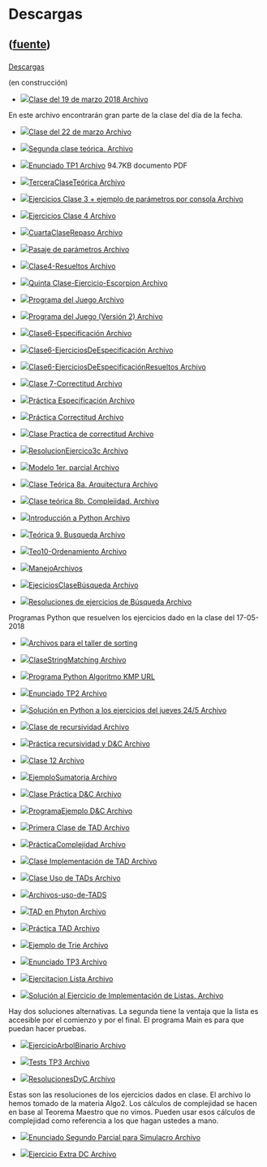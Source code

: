 # Descargas
([fuente](https://campus.exactas.uba.ar/course/view.php?id=1010&section=3))
---
###
[Descargas](https://campus.exactas.uba.ar/course/view.php?id=1010&section=3)

(en construcción)

  - [![ ](https://campus.exactas.uba.ar/theme/image.php/aardvark/core/1524752928/f/pdf-24)Clase del 19 de marzo 2018 Archivo](https://campus.exactas.uba.ar/mod/resource/view.php?id=59822)

En este archivo encontrarán gran parte de la clase del día de la fecha.

  - [![ ](https://campus.exactas.uba.ar/theme/image.php/aardvark/core/1524752928/f/archive-24)Clase del 22 de marzo Archivo](https://campus.exactas.uba.ar/mod/resource/view.php?id=60049)

  - [![ ](https://campus.exactas.uba.ar/theme/image.php/aardvark/core/1524752928/f/pdf-24)Segunda clase teórica. Archivo](https://campus.exactas.uba.ar/mod/resource/view.php?id=60054)

  - [![ ](https://campus.exactas.uba.ar/theme/image.php/aardvark/core/1524752928/f/pdf-24)Enunciado TP1 Archivo](https://campus.exactas.uba.ar/mod/resource/view.php?id=60175) 94.7KB documento PDF

  - [![ ](https://campus.exactas.uba.ar/theme/image.php/aardvark/core/1524752928/f/pdf-24)TerceraClaseTeórica Archivo](https://campus.exactas.uba.ar/mod/resource/view.php?id=60177)

  - [![ ](https://campus.exactas.uba.ar/theme/image.php/aardvark/core/1524752928/f/archive-24)Ejercicios Clase 3 + ejemplo de parámetros por consola Archivo](https://campus.exactas.uba.ar/mod/resource/view.php?id=60185)

  - [![ ](https://campus.exactas.uba.ar/theme/image.php/aardvark/core/1524752928/f/pdf-24)Ejercicios Clase 4 Archivo](https://campus.exactas.uba.ar/mod/resource/view.php?id=60482)

  - [![ ](https://campus.exactas.uba.ar/theme/image.php/aardvark/core/1524752928/f/pdf-24)CuartaClaseRepaso Archivo](https://campus.exactas.uba.ar/mod/resource/view.php?id=60499)

  - [![ ](https://campus.exactas.uba.ar/theme/image.php/aardvark/core/1524752928/f/pdf-24)Pasaje de parámetros Archivo](https://campus.exactas.uba.ar/mod/resource/view.php?id=60596)

  - [![ ](https://campus.exactas.uba.ar/theme/image.php/aardvark/core/1524752928/f/archive-24)Clase4-Resueltos Archivo](https://campus.exactas.uba.ar/mod/resource/view.php?id=60610)

  - [![ ](https://campus.exactas.uba.ar/theme/image.php/aardvark/core/1524752928/f/pdf-24)Quinta Clase-Ejercicio-Escorpion Archivo](https://campus.exactas.uba.ar/mod/resource/view.php?id=60788)

  - [![ ](https://campus.exactas.uba.ar/theme/image.php/aardvark/core/1524752928/f/sourcecode-24)Programa del Juego Archivo](https://campus.exactas.uba.ar/mod/resource/view.php?id=60789)

  - [![ ](https://campus.exactas.uba.ar/theme/image.php/aardvark/core/1524752928/f/sourcecode-24)Programa del Juego (Versión 2) Archivo](https://campus.exactas.uba.ar/mod/resource/view.php?id=60807)

  - [![ ](https://campus.exactas.uba.ar/theme/image.php/aardvark/core/1524752928/f/pdf-24)Clase6-Especificación Archivo](https://campus.exactas.uba.ar/mod/resource/view.php?id=60913)

  - [![ ](https://campus.exactas.uba.ar/theme/image.php/aardvark/core/1524752928/f/pdf-24)Clase6-EjerciciosDeEspecificación Archivo](https://campus.exactas.uba.ar/mod/resource/view.php?id=60932)

  - [![ ](https://campus.exactas.uba.ar/theme/image.php/aardvark/core/1524752928/f/pdf-24)Clase6-EjerciciosDeEspecificaciónResueltos Archivo](https://campus.exactas.uba.ar/mod/resource/view.php?id=61072)

  - [![ ](https://campus.exactas.uba.ar/theme/image.php/aardvark/core/1524752928/f/pdf-24)Clase 7-Correctitud Archivo](https://campus.exactas.uba.ar/mod/resource/view.php?id=61084)

  - [![ ](https://campus.exactas.uba.ar/theme/image.php/aardvark/core/1524752928/f/pdf-24)Práctica Especificación Archivo](https://campus.exactas.uba.ar/mod/resource/view.php?id=61206)

  - [![ ](https://campus.exactas.uba.ar/theme/image.php/aardvark/core/1524752928/f/pdf-24)Práctica Correctitud Archivo](https://campus.exactas.uba.ar/mod/resource/view.php?id=61207)

  - [![ ](https://campus.exactas.uba.ar/theme/image.php/aardvark/core/1524752928/f/pdf-24)Clase Practica de correctitud Archivo](https://campus.exactas.uba.ar/mod/resource/view.php?id=61268)

  - [![ ](https://campus.exactas.uba.ar/theme/image.php/aardvark/core/1524752928/f/pdf-24)ResolucionEjercico3c Archivo](https://campus.exactas.uba.ar/mod/resource/view.php?id=61825)

  - [![ ](https://campus.exactas.uba.ar/theme/image.php/aardvark/core/1524752928/f/pdf-24)Modelo 1er. parcial Archivo](https://campus.exactas.uba.ar/mod/resource/view.php?id=61828)

  - [![ ](https://campus.exactas.uba.ar/theme/image.php/aardvark/core/1524752928/f/pdf-24)Clase Teórica 8a. Arquitectura Archivo](https://campus.exactas.uba.ar/mod/resource/view.php?id=62091)

  - [![ ](https://campus.exactas.uba.ar/theme/image.php/aardvark/core/1524752928/f/pdf-24)Clase teórica 8b. Complejidad. Archivo](https://campus.exactas.uba.ar/mod/resource/view.php?id=62092)

  - [![ ](https://campus.exactas.uba.ar/theme/image.php/aardvark/core/1524752928/f/pdf-24)Introducción a Python Archivo](https://campus.exactas.uba.ar/mod/resource/view.php?id=62148)

  - [![ ](https://campus.exactas.uba.ar/theme/image.php/aardvark/core/1524752928/f/pdf-24)Teórica 9. Busqueda Archivo](https://campus.exactas.uba.ar/mod/resource/view.php?id=62268)

  - [![ ](https://campus.exactas.uba.ar/theme/image.php/aardvark/core/1524752928/f/pdf-24)Teo10-Ordenamiento Archivo](https://campus.exactas.uba.ar/mod/resource/view.php?id=62356)

  - [![ ](https://campus.exactas.uba.ar/theme/image.php/aardvark/core/1524752928/f/pdf-24)ManejoArchivos](https://campus.exactas.uba.ar/mod/resource/view.php?id=62401)

  - [![ ](https://campus.exactas.uba.ar/theme/image.php/aardvark/core/1524752928/f/pdf-24)EjeciciosClaseBúsqueda Archivo](https://campus.exactas.uba.ar/mod/resource/view.php?id=62552)

  - [![ ](https://campus.exactas.uba.ar/theme/image.php/aardvark/core/1524752928/f/archive-24)Resoluciones de ejercicios de Búsqueda Archivo](https://campus.exactas.uba.ar/mod/resource/view.php?id=62567)

Programas Python que resuelven los ejercicios dado en la clase del 17-05-2018

  - [![ ](https://campus.exactas.uba.ar/theme/image.php/aardvark/core/1524752928/f/archive-24)Archivos para el taller de sorting](https://campus.exactas.uba.ar/mod/resource/view.php?id=62615)

  - [![ ](https://campus.exactas.uba.ar/theme/image.php/aardvark/core/1524752928/f/pdf-24)ClaseStringMatching Archivo](https://campus.exactas.uba.ar/mod/resource/view.php?id=62809)

  - [![ ](https://campus.exactas.uba.ar/theme/image.php/aardvark/url/1524752928/icon)Programa Python Algoritmo KMP URL](https://campus.exactas.uba.ar/mod/url/view.php?id=62810)

  - [![ ](https://campus.exactas.uba.ar/theme/image.php/aardvark/core/1524752928/f/pdf-24)Enunciado TP2 Archivo](https://campus.exactas.uba.ar/mod/resource/view.php?id=62837)

  - [![ ](https://campus.exactas.uba.ar/theme/image.php/aardvark/core/1524752928/f/unknown-24)Solución en Python a los ejercicios del jueves 24/5 Archivo](https://campus.exactas.uba.ar/mod/resource/view.php?id=62841)

  - [![ ](https://campus.exactas.uba.ar/theme/image.php/aardvark/core/1524752928/f/pdf-24)Clase de recursividad Archivo](https://campus.exactas.uba.ar/mod/resource/view.php?id=62991)

  - [![ ](https://campus.exactas.uba.ar/theme/image.php/aardvark/core/1524752928/f/pdf-24)Práctica recursividad y D&C Archivo](https://campus.exactas.uba.ar/mod/resource/view.php?id=63005)

  - [![ ](https://campus.exactas.uba.ar/theme/image.php/aardvark/core/1524752928/f/pdf-24)Clase 12 Archivo](https://campus.exactas.uba.ar/mod/resource/view.php?id=63102)

  - [![ ](https://campus.exactas.uba.ar/theme/image.php/aardvark/core/1524752928/f/unknown-24)EjemploSumatoria Archivo](https://campus.exactas.uba.ar/mod/resource/view.php?id=63103)

  - [![ ](https://campus.exactas.uba.ar/theme/image.php/aardvark/core/1524752928/f/pdf-24)Clase Práctica D&C Archivo](https://campus.exactas.uba.ar/mod/resource/view.php?id=63182)

  - [![ ](https://campus.exactas.uba.ar/theme/image.php/aardvark/core/1524752928/f/unknown-24)ProgramaEjemplo D&C Archivo](https://campus.exactas.uba.ar/mod/resource/view.php?id=63183)

  - [![ ](https://campus.exactas.uba.ar/theme/image.php/aardvark/core/1524752928/f/pdf-24)Primera Clase de TAD Archivo](https://campus.exactas.uba.ar/mod/resource/view.php?id=63287)

  - [![ ](https://campus.exactas.uba.ar/theme/image.php/aardvark/core/1524752928/f/pdf-24)PrácticaComplejidad Archivo](https://campus.exactas.uba.ar/mod/resource/view.php?id=63466)

  - [![ ](https://campus.exactas.uba.ar/theme/image.php/aardvark/core/1524752928/f/pdf-24)Clase Implementación de TAD Archivo](https://campus.exactas.uba.ar/mod/resource/view.php?id=63532)

  - [![ ](https://campus.exactas.uba.ar/theme/image.php/aardvark/core/1524752928/f/pdf-24)Clase Uso de TADs Archivo](https://campus.exactas.uba.ar/mod/resource/view.php?id=63534)

  - [![ ](https://campus.exactas.uba.ar/theme/image.php/aardvark/core/1524752928/f/archive-24)Archivos-uso-de-TADS](https://campus.exactas.uba.ar/mod/resource/view.php?id=63538)

  - [![ ](https://campus.exactas.uba.ar/theme/image.php/aardvark/core/1524752928/f/pdf-24)TAD en Phyton Archivo](https://campus.exactas.uba.ar/mod/resource/view.php?id=63546)

  - [![ ](https://campus.exactas.uba.ar/theme/image.php/aardvark/core/1524752928/f/pdf-24)Práctica TAD Archivo](https://campus.exactas.uba.ar/mod/resource/view.php?id=63596)

  - [![ ](https://campus.exactas.uba.ar/theme/image.php/aardvark/core/1524752928/f/jpeg-24)Ejemplo de Trie Archivo](https://campus.exactas.uba.ar/mod/resource/view.php?id=63607)

  - [![ ](https://campus.exactas.uba.ar/theme/image.php/aardvark/core/1524752928/f/pdf-24)Enunciado TP3 Archivo](https://campus.exactas.uba.ar/mod/resource/view.php?id=63611)

  - [![ ](https://campus.exactas.uba.ar/theme/image.php/aardvark/core/1524752928/f/archive-24)Ejercitacion Lista Archivo](https://campus.exactas.uba.ar/mod/resource/view.php?id=63618)

  - [![ ](https://campus.exactas.uba.ar/theme/image.php/aardvark/core/1524752928/f/archive-24)Solución al Ejercicio de Implementación de Listas. Archivo](https://campus.exactas.uba.ar/mod/resource/view.php?id=63657)

Hay dos soluciones alternativas. La segunda tiene la ventaja que la lista es
accesible por el comienzo y por el final. El programa Main es para que puedan
hacer pruebas.

  - [![ ](https://campus.exactas.uba.ar/theme/image.php/aardvark/core/1524752928/f/archive-24)EjercicioArbolBinario Archivo](https://campus.exactas.uba.ar/mod/resource/view.php?id=63712)

  - [![ ](https://campus.exactas.uba.ar/theme/image.php/aardvark/core/1524752928/f/archive-24)Tests TP3 Archivo](https://campus.exactas.uba.ar/mod/resource/view.php?id=63777)

  - [![ ](https://campus.exactas.uba.ar/theme/image.php/aardvark/core/1524752928/f/pdf-24)ResolucionesDyC Archivo](https://campus.exactas.uba.ar/mod/resource/view.php?id=63781)

Estas son las resoluciones de los ejercicios dados en clase. El archivo lo
hemos tomado de la materia Algo2. Los cálculos de complejidad se hacen en base
al Teorema Maestro que no vimos. Pueden usar esos cálculos de complejidad como
referencia a los que hagan ustedes a mano.

  - [![ ](https://campus.exactas.uba.ar/theme/image.php/aardvark/core/1524752928/f/pdf-24)Enunciado Segundo Parcial para Simulacro Archivo](https://campus.exactas.uba.ar/mod/resource/view.php?id=64449)

  - [![ ](https://campus.exactas.uba.ar/theme/image.php/aardvark/core/1524752928/f/pdf-24)Ejercicio Extra DC Archivo](https://campus.exactas.uba.ar/mod/resource/view.php?id=64504)

